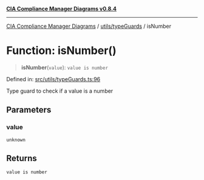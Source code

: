 [**CIA Compliance Manager Diagrams v0.8.4**](../../../README.md)

***

[CIA Compliance Manager Diagrams](../../../modules.md) / [utils/typeGuards](../README.md) / isNumber

# Function: isNumber()

> **isNumber**(`value`): `value is number`

Defined in: [src/utils/typeGuards.ts:96](https://github.com/Hack23/cia-compliance-manager/blob/a6d8d6a2cab2160940b9a047208c12088d7e02cf/src/utils/typeGuards.ts#L96)

Type guard to check if a value is a number

## Parameters

### value

`unknown`

## Returns

`value is number`
